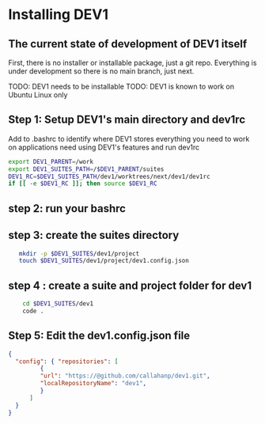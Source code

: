 # Installing DEV1

## The current state of development of DEV1 itself

First, there is no installer or installable package, just a git repo.  Everything is under development so there is no main branch, just next.

TODO: DEV1 needs to be installable
TODO: DEV1 is known to work on Ubuntu Linux only

## Step 1:  Setup DEV1's main directory and dev1rc

Add to .bashrc to identify where DEV1 stores everything you need to work on applications need using DEV1's features and run dev1rc

~~~ bash
export DEV1_PARENT=/work
export DEV1_SUITES_PATH=/$DEV1_PARENT/suites
DEV1_RC=$DEV1_SUITES_PATH/dev1/worktrees/next/dev1/dev1rc
if [[ -e $DEV1_RC ]]; then source $DEV1_RC
~~~

## step 2:  run your bashrc

## step 3:  create the suites directory

~~~ bash
   mkdir -p $DEV1_SUITES/dev1/project
   touch $DEV1_SUITES/dev1/project/dev1.config.json
~~~

## step 4 : create a suite and project folder for dev1

~~~ bash
    cd $DEV1_SUITES/dev1
    code .
~~~

## Step 5: Edit the dev1.config.json file

~~~ json
{
  "config": { "repositories": [
         {
         "url": "https://@github.com/callahanp/dev1.git",
         "localRepositoryName": "dev1",
         }
      ]
  }
}
~~~
